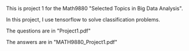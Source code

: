 This is project 1 for the Math9880 "Selected Topics in Big Data Analysis".

In this project, I use tensorflow to solve classification problems.

The questions are in "Project1.pdf"

The answers are in "MATH9880_Project1.pdf"